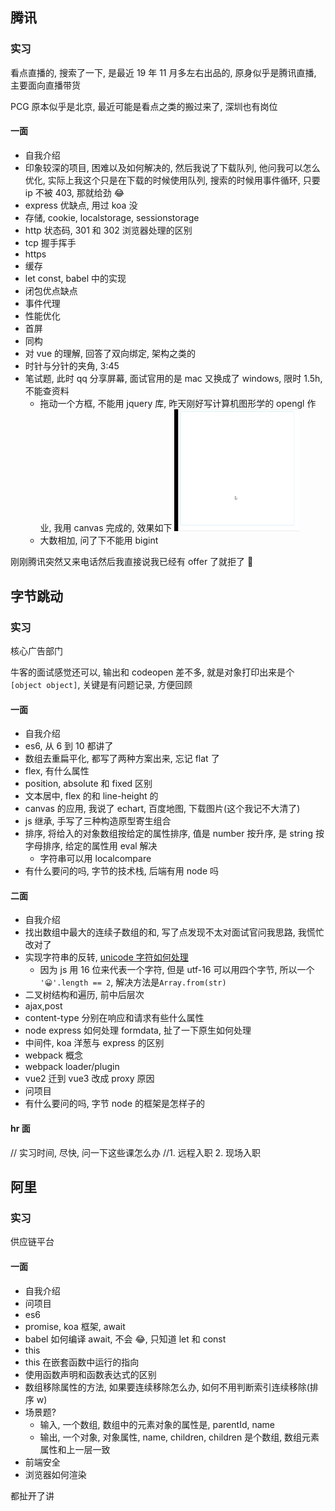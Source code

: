 ## 腾讯

### 实习

看点直播的, 搜索了一下, 是最近 19 年 11 月多左右出品的, 原身似乎是腾讯直播, 主要面向直播带货

PCG 原本似乎是北京, 最近可能是看点之类的搬过来了, 深圳也有岗位

#### 一面

- 自我介绍
- 印象较深的项目, 困难以及如何解决的, 然后我说了下载队列, 他问我可以怎么优化, 实际上我这个只是在下载的时候使用队列, 搜索的时候用事件循环, 只要 ip 不被 403, 那就给劲 😂
- express 优缺点, 用过 koa 没
- 存储, cookie, localstorage, sessionstorage
- http 状态码, 301 和 302 浏览器处理的区别
- tcp 握手挥手
- https
- 缓存
- let const, babel 中的实现
- 闭包优点缺点
- 事件代理
- 性能优化
- 首屏
- 同构
- 对 vue 的理解, 回答了双向绑定, 架构之类的
- 时针与分针的夹角, 3:45
- 笔试题, 此时 qq 分享屏幕, 面试官用的是 mac 又换成了 windows, 限时 1.5h, 不能查资料
  - 拖动一个方框, 不能用 jquery 库, 昨天刚好写计算机图形学的 opengl 作业, 我用 canvas 完成的, 效果如下 <img src="../source/interview-1.gif" width="200"/>
  - 大数相加, 问了下不能用 bigint

刚刚腾讯突然又来电话然后我直接说我已经有 offer 了就拒了 🤣

## 字节跳动

### 实习

核心广告部门

牛客的面试感觉还可以, 输出和 codeopen 差不多, 就是对象打印出来是个`[object object]`, 关键是有问题记录, 方便回顾

#### 一面

- 自我介绍
- es6, 从 6 到 10 都讲了
- 数组去重扁平化, 都写了两种方案出来, 忘记 flat 了
- flex, 有什么属性
- position, absolute 和 fixed 区别
- 文本居中, flex 的和 line-height 的
- canvas 的应用, 我说了 echart, 百度地图, 下载图片(这个我记不大清了)
- js 继承, 手写了三种构造原型寄生组合
- 排序, 将给入的对象数组按给定的属性排序, 值是 number 按升序, 是 string 按字母排序, 给定的属性用 eval 解决
  - 字符串可以用 localcompare
- 有什么要问的吗, 字节的技术栈, 后端有用 node 吗

#### 二面

- 自我介绍
- 找出数组中最大的连续子数组的和, 写了点发现不太对面试官问我思路, 我慌忙改对了
- 实现字符串的反转, [unicode 字符如何处理](http://www.alloyteam.com/2016/12/javascript-has-a-unicode-sinkhole/)
  - 因为 js 用 16 位来代表一个字符, 但是 utf-16 可以用四个字节, 所以一个 `'😀'.length == 2`, 解决方法是`Array.from(str)`
- 二叉树结构和遍历, 前中后层次
- ajax,post
- content-type 分别在响应和请求有些什么属性
- node express 如何处理 formdata, 扯了一下原生如何处理
- 中间件, koa 洋葱与 express 的区别
- webpack 概念
- webpack loader/plugin
- vue2 迁到 vue3 改成 proxy 原因
- 问项目
- 有什么要问的吗, 字节 node 的框架是怎样子的

#### hr 面

// 实习时间, 尽快, 问一下这些课怎么办 //1. 远程入职 2. 现场入职

## 阿里

### 实习

供应链平台

#### 一面

- 自我介绍
- 问项目
- es6
- promise, koa 框架, await
- babel 如何编译 await, 不会 😂, 只知道 let 和 const
- this
- this 在嵌套函数中运行的指向
- 使用函数声明和函数表达式的区别
- 数组移除属性的方法, 如果要连续移除怎么办, 如何不用判断索引连续移除(排序 w)
- 场景题?
  - 输入, 一个数组, 数组中的元素对象的属性是, parentId, name
  - 输出, 一个对象, 对象属性, name, children, children 是个数组, 数组元素属性和上一层一致
- 前端安全
- 浏览器如何渲染

都扯开了讲
